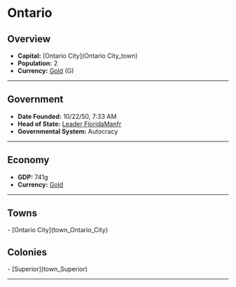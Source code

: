 <!--UNDEDITED FILE, remove this entire line if this file has been edited!-->
# <!--NAME-->Ontario<!--NAME-->

## Overview

- **Capital:** <!--CAPITAL_LINK-->[Ontario City](Ontario City_town)<!--CAPITAL_LINK-->
- **Population:** <!--POPULATION-->2<!--POPULATION-->
- **Currency:** <!--CURRENCY_LINK-->[Gold](Gold_currency)<!--CURRENCY_LINK--> (<!--CURRENCY_ABV-->G<!--CURRENCY_ABV-->)

---

## Government

- **Date Founded:** <!--FOUNDED-->10/22/50, 7:33 AM<!--FOUNDED-->
- **Head of State:** <!--LEADER_TITLE_LINK-->[Leader FloridaManfr](FloridaManfr_user)<!--LEADER_TITLE_LINK-->
- **Governmental System:** <!--GOVERNMENT-->Autocracy<!--GOVERNMENT-->

---

## Economy

- **GDP:** <!--GDP-->741g<!--GDP-->
- **Currency:** <!--CURRENCY_LINK-->[Gold](Gold_currency)<!--CURRENCY_LINK-->

---

## Towns

<!--TOWNS-->- [Ontario City](town_Ontario_City)<!--TOWNS-->

## Colonies

<!--COLONIES-->- [Superior](town_Superior)<!--COLONIES-->

---